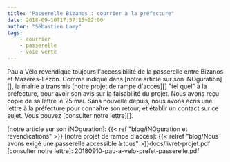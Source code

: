 ```yaml
---
title: "Passerelle Bizanos : courrier à la préfecture"
date: 2018-09-10T17:57:15+02:00
author: "Sébastien Lamy"
tags:
    - courrier
    - passerelle
    - voie verte
---
```


Pau à Vélo revendique toujours l'accessibilité de la passerelle entre Bizanos et
Mazères-Lezon. Comme indiqué dans [notre article sur son iNOguration][], la mairie a
transmis [notre projet de rampe d'accès][] "tel quel" à la préfecture, pour avoir
son avis sur la faisabilité du projet. Nous avons reçu copie de sa lettre le 25
mai. Sans nouvelle depuis, nous avons écris une lettre à la préfecture pour 
connaître son retour, et établir un contact sur ce sujet. Vous pouvez 
[consulter notre lettre][].


[notre article sur son iNOguration]: {{< ref "blog/iNOguration et revendications" >}}
[notre projet de rampe d'accès]: {{< relref "blog/Nous avons exigé une passerelle accessible à tous" >}}docs/livret-projet.pdf
[consulter notre lettre]: 20180910-pau-a-velo-prefet-passerelle.pdf
